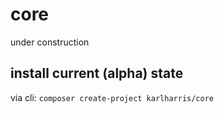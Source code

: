 # core

under construction

## install current (alpha) state

via cli: `composer create-project karlharris/core`
